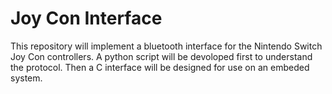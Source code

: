 # Joy Con Interface
This repository will implement a bluetooth interface for the Nintendo Switch Joy Con controllers.
A python script will be devoloped first to understand the protocol.
Then a C interface will be designed for use on an embeded system.
